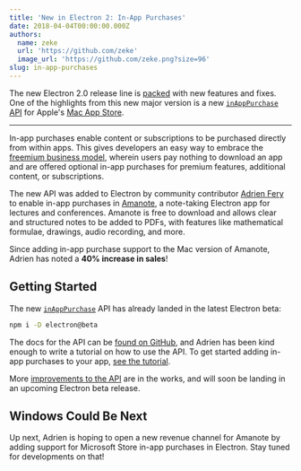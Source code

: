 ```yaml
---
title: 'New in Electron 2: In-App Purchases'
date: 2018-04-04T00:00:00.000Z
authors:
  name: zeke
  url: 'https://github.com/zeke'
  image_url: 'https://github.com/zeke.png?size=96'
slug: in-app-purchases
---
```

The new Electron 2.0 release line is [packed](https://github.com/electron/electron/releases/tag/v2.0.0-beta.1) with new features and fixes. One of the highlights from this new major version is a new
[`inAppPurchase` API](https://github.com/electron/electron/blob/master/docs/api/in-app-purchase.md)
for Apple's [Mac App Store](https://support.apple.com/en-us/HT202023).

---

In-app purchases enable content or subscriptions to be purchased directly
from within apps. This gives developers an easy way to embrace the
[freemium business model](https://developer.apple.com/app-store/freemium-business-model/),
wherein users pay nothing to download an app and are offered optional
in-app purchases for premium features, additional content, or subscriptions.

The new API was added to Electron by community contributor
[Adrien Fery](https://github.com/AdrienFery) to enable in-app purchases in
[Amanote](https://amanote.com/), a note-taking Electron app for lectures and
conferences. Amanote is free to download and allows clear and structured notes
to be added to PDFs, with features like mathematical formulae, drawings, audio
recording, and more.

Since adding in-app purchase support to the Mac version of Amanote, Adrien
has noted a **40% increase in sales**!

## Getting Started

The new [`inAppPurchase`](https://github.com/electron/electron/blob/master/docs/api/in-app-purchase.md) API has already landed in the latest Electron beta:

```sh
npm i -D electron@beta
```

The docs for the API can be [found on GitHub](https://github.com/electron/electron/blob/master/docs/api/in-app-purchase.md),
and Adrien has been kind enough to write a tutorial on how to use the API. To
get started adding in-app purchases to your app, [see the tutorial](https://github.com/AdrienFery/electron/blob/a69bbe882aed1a5aee2b7910afe09900275b2bf6/docs/tutorial/in-app-purchases.md).

More [improvements to the API](https://github.com/electron/electron/pull/12464)
are in the works, and will soon be landing in an upcoming Electron beta release.

## Windows Could Be Next

Up next, Adrien is hoping to open a new revenue channel for Amanote by adding
support for Microsoft Store in-app purchases in Electron. Stay tuned for
developments on that!
